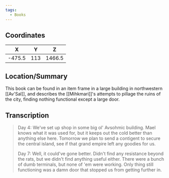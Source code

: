 ```yaml
---
tags:
  - Books
---
```


## Coordinates
| **X**  | **Y** | **Z**  |
| :----: | :---: | :----: |
| -475.5 |  113  | 1466.5 |

## Location/Summary
This book can be found in an item frame in a large building in northwestern [[Av'Sal]], and describes the [[Mihkmari]]'s attempts to pillage the ruins of the city, finding nothing functional except a large door.

## Transcription
> Day 4:
> We've set up shop in some big ol' Avsohmic building. Mael knows what it was used for, but it keeps out the cold better than anything else here. Tomorrow we plan to send a contigent to secure the central island, see if that grand empire left any goodies for us.
>
> Day 7:
> Well, it could've gone better. Didn't find any resistance beyond the rats, but we didn't find anything useful either. There were a bunch of dumb terminals, but none of 'em were working. Only thing still functioning was a damn door that stopped us from getting further in.

